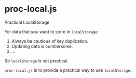 # proc-local.js
Practical LocalStorage

For data that you want to store in `localStorage`:
1. Always be cautious of key duplication.
2. Updating data is cumbersome.
3. ...

So `localStorage` is not practical.

`proc-local.js` is to provide a practical way to use `localStorage`.
